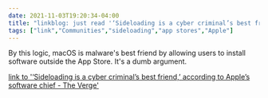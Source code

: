 ```yaml
---
date: 2021-11-03T19:20:34-04:00
title: "linkblog: just read '‘Sideloading is a cyber criminal’s best friend,’ according to Apple’s software chief - The Verge'"
tags: ["link","Communities","sideloading","app stores","Apple"]
---
```

By this logic, macOS is malware's best friend by allowing users to install software outside the App Store. It's a dumb argument.
 
[link to '‘Sideloading is a cyber criminal’s best friend,’ according to Apple’s software chief - The Verge'](https://www.theverge.com/2021/11/3/22761724/apple-craig-federighi-ios-sideloading-web-summit-2021-european-commission-digital-markets-act)
